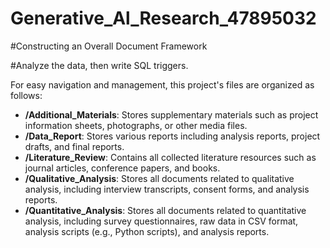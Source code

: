 # Generative_Al_Research_47895032
#Constructing an Overall Document Framework

#Analyze the data, then write SQL triggers.

For easy navigation and management, this project's files are organized as follows:

* **/Additional_Materials**: Stores supplementary materials such as project information sheets, photographs, or other media files.
* **/Data_Report**: Stores various reports including analysis reports, project drafts, and final reports.
* **/Literature_Review**: Contains all collected literature resources such as journal articles, conference papers, and books.
* **/Qualitative_Analysis**: Stores all documents related to qualitative analysis, including interview transcripts, consent forms, and analysis reports.
* **/Quantitative_Analysis**: Stores all documents related to quantitative analysis, including survey questionnaires, raw data in CSV format, analysis scripts (e.g., Python scripts), and analysis reports.

